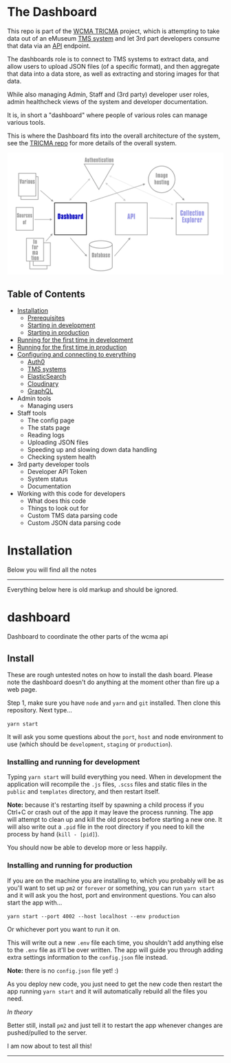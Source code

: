 # The Dashboard

This repo is part of the [WCMA TRICMA](https://github.com/wcmaart/tricma) project, which is attempting to take data out of an eMuseum [TMS system](https://www.gallerysystems.com/products-and-services/tms-suite/tms/) and let 3rd part developers consume that data via an [API](https://github.com/wcmaart/api) endpoint.

The dashboards role is to connect to TMS systems to extract data, and allow users to upload JSON files (of a specific format), and then aggregate that data into a data store, as well as extracting and storing images for that data.

While also managing Admin, Staff and (3rd party) developer user roles, admin healthcheck views of the system and developer documentation.

It is, in short a "dashboard" where people of various roles can manage various tools.

This is where the Dashboard fits into the overall architecture of the system, see the [TRICMA repo](https://github.com/wcmaart/tricma) for more details of the overall system.

![Dashboard overview](https://raw.githubusercontent.com/wcmaart/tricma/master/media/overview-dashboard.png)

## Table of Contents

+ [Installation](installation)
  + [Prerequisites](#prerequisites)
  + [Starting in development](#starting-in-development)
  + [Starting in production](#starting-in-production)
+ [Running for the first time in development](#running-for-the-first-time-in-development)
+ [Running for the first time in production](#running-for-the-first-time-in-production)
+ [Configuring and connecting to everything](#configuring-and-connecting-to-everything)
  + [Auth0](#auth0)
  + [TMS systems](#tms-systems)
  + [ElasticSearch](#elasticsearch)
  + [Cloudinary](#cloudinary)
  + [GraphQL](#graphql)
+ Admin tools
  + Managing users
+ Staff tools
  + The config page
  + The stats page
  + Reading logs
  + Uploading JSON files
  + Speeding up and slowing down data handling
  + Checking system health
+ 3rd party developer tools
  + Developer API Token
  + System status
  + Documentation
+ Working with this code for developers
  + What does this code
  + Things to look out for
  + Custom TMS data parsing code
  + Custom JSON data parsing code

# Installation

Below you will find all the notes



---
Everything below here is old markup and should be ignored.

# dashboard

Dashboard to coordinate the other parts of the wcma api

## Install

These are rough untested notes on how to install the dash board. Please note the dashboard doesn't do anything at the moment other than fire up a web page.

Step 1, make sure you have `node` and `yarn` and `git` installed. Then clone this repository. Next type...

`yarn start`

It will ask you some questions about the `port`, `host` and node environment to use (which should be `development`, `staging` or `production`).

### Installing and running for development

Typing `yarn start` will build everything you need. When in development the application will recompile the `.js` files, `.scss` files and static files in the `public` and `templates` directory, and then restart itself.

**Note:** because it's restarting itself by spawning a child process if you Ctrl+C or crash out of the app it may leave the process running. The app will attempt to clean up and kill the old process before starting a new one. It will also write out a `.pid` file in the root directory if you need to kill the process by hand (`kill - [pid]`).

You should now be able to develop more or less happily.

### Installing and running for production

If you are on the machine you are installing to, which you probably will be as you'll want to set up `pm2` or `forever` or something, you can run `yarn start` and it will ask you the host, port and environment questions. You can also start the app with...

`yarn start --port 4002 --host localhost --env production`

Or whichever port you want to run it on.

This will write out a new `.env` file each time, you shouldn't add anything else to the `.env` file as it'll be over written. The app will guide you through adding extra settings information to the `config.json` file instead.

**Note:** there is no `config.json` file yet! :)

As you deploy new code, you just need to get the new code then restart the app running `yarn start` and it will automatically rebuild all the files you need.

_In theory_

Better still, install `pm2` and just tell it to restart the app whenever changes are pushed/pulled to the server.

I am now about to test all this!

---